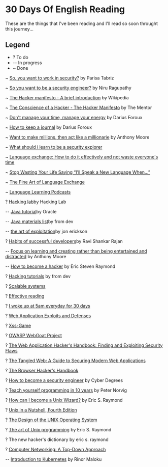 # 30 Days Of English Reading
These are the things that I've been reading and I'll read so soon throught this journey...

## Legend
* ? To do
* -- In progress
* ~ Done



~ [So, you want to work in security?](https://medium.freecodecamp.org/so-you-want-to-work-in-security-bc6c10157d23) by Parisa Tabriz

~ [So you want to be a security engineer?](https://medium.com/@niruragu/so-you-want-to-be-a-security-engineer-d8775976afb7) by Niru Ragupathy

~ [The Hacker manifesto - A brief introduction](https://en.wikipedia.org/wiki/Hacker_Manifesto) by Wikipedia

~ [The Conscience of a Hacker - The Hacker Manifesto](https://archive.org/stream/The_Conscience_of_a_Hacker/hackersmanifesto.txt) by The Mentor

~ [Don't manage your time, manage your energy](https://medium.com/swlh/dont-manage-your-time-manage-your-energy-e9909f1962b3) by Darius Foroux

~ [How to keep a journal](https://dariusforoux.com/how-to-journal/) by Darius Foroux

~ [Want to make millions, then act like a millionarie](https://medium.com/swlh/want-to-make-millions-then-act-like-a-millionaire-6a790281b4e5) by Anthony Moore

~ [What should i learn to be a security explorer](https://www.quora.com/What-should-I-learn-first-to-begin-hacking)

~ [Language exchange: How to do it effectively and not waste everyone's time](https://www.lingualift.com/blog/language-exchange-effectively-not-waste-time/)

~ [Stop Wasting Your Life Saying “I’ll Speak a New Language When…”](https://www.fluentin3months.com/compare-and-despair/)

~ [The Fine Art of Language Exchange](https://www.fluentin3months.com/language-exchange-baby-moose/)

~ [Language Learning Podcasts](https://www.fluentin3months.com/language-learning-podcasts/)

? [Hacking lab](https://www.hacking-lab.com/about/)by Hacking Lab

-- [Java tutorial](https://docs.oracle.com/javase/tutorial/)by Oracle

-- [Java materials list](https://www.fromdev.com/2012/10/learn-java.html)by from dev

-- [the art of exploitation](https://www.amazon.com/dp/1593271441?tag=hacking-books-20)by jon erickson

? [Habits of successful developers](https://medium.com/swlh/5-powerful-habits-of-successful-developers-1c0e32659ea3)by Ravi Shankar Rajan

-- [Focus on learning and creating rather than being entertained and distracted](https://medium.com/the-mission/focus-on-learning-and-creating-rather-than-being-entertained-and-distracted-e6573de1bc84) by Anthony Moore

-- [How to become a hacker](http://www.catb.org/esr/faqs/hacker-howto.html) by Eric Steven Raymond

? [Hacking tutorials](https://www.fromdev.com/2013/07/Hacking-Tutorials.html) by from dev


? [Scalable systems](https://medium.com/@ramkarnani24/designing-scalable-systems-part-1-60279fc312f1)

? [Effective reading](https://medium.com/@maartenvandoorn/the-complete-guide-to-effective-reading-fc1835937757)

? [I woke up at 5am everyday for 30 days](https://medium.com/@themarvindiaz/i-woke-up-at-5-am-everyday-for-30-days-efefe86400c0)

? [Web Application Exploits and Defenses ](https://google-gruyere.appspot.com/)

? [Xss-Game](https://xss-game.appspot.com/)

? [OWASP WebGoat Project](https://www.owasp.org/index.php/Category:OWASP_WebGoat_Project)

? [The Web Application Hacker's Handbook: Finding and Exploiting Security Flaws](https://www.amazon.com/Web-Application-Hackers-Handbook-Exploiting/dp/1118026470)

? [The Tangled Web: A Guide to Securing Modern Web Applications](https://www.amazon.com/Tangled-Web-Securing-Modern-Applications/dp/1593273886/)

? [The Browser Hacker's Handbook](https://www.amazon.com/Browser-Hackers-Handbook-Wade-Alcorn/dp/1118662091/)

? [How to become a security engineer](https://www.cyberdegrees.org/jobs/security-engineer/) by Cyber Degrees

? [Teach yourself programming in 10 years](http://norvig.com/21-days.html) by Peter Norvig

? [How can I become a Unix Wizard?](http://catb.org/~esr/faqs/loginataka.html) by Eric S. Raymond

? [Unix in a Nutshell, Fourth Edition](https://www.amazon.com/dp/0596100299?tag=hacking-books-20)

? [The Design of the UNIX Operating System ](https://www.amazon.com/dp/0132017997?tag=hacking-books-20)

? [The art of Unix programming](http://catb.org/~esr/writings/taoup/) by Eric S. Raymond

? The new hacker's dictionary by eric s. raymond

? [Computer Networking: A Top-Down Approach](https://www.amazon.com/dp/0132856204?tag=hacking-books-20)

-- [Introduction to Kubernetes](https://medium.freecodecamp.org/learn-kubernetes-in-under-3-hours-a-detailed-guide-to-orchestrating-containers-114ff420e882) by Rinor Maloku

